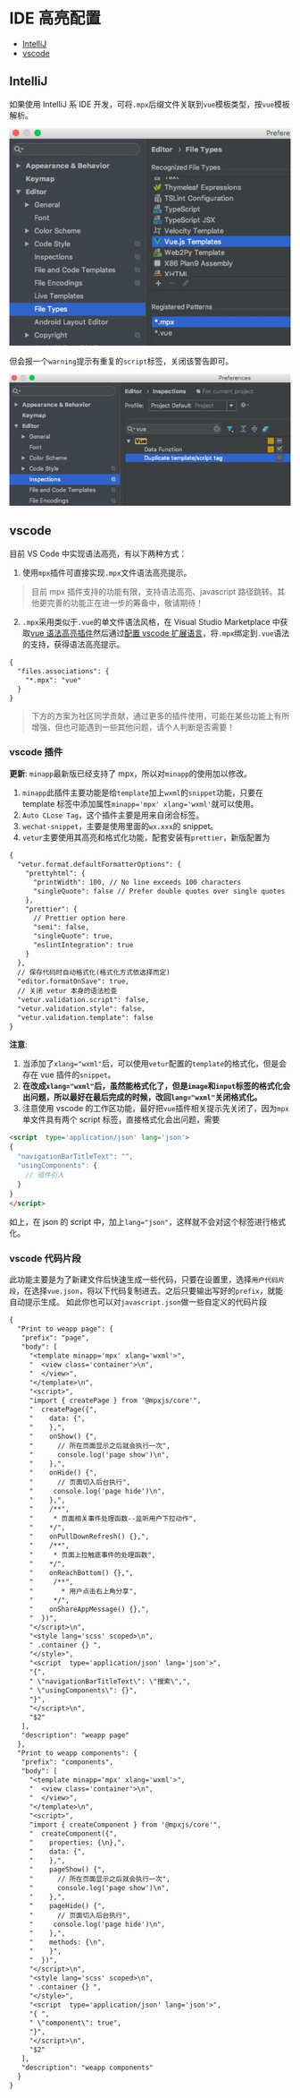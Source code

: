 # IDE 高亮配置

- [IntelliJ](single-file.md#IntelliJ)
- [vscode](single-file.md#vscode)

## IntelliJ

如果使用 IntelliJ 系 IDE 开发，可将`.mpx`后缀文件关联到`vue`模板类型，按`vue`模板解析。

![关联文件类型](../../assets/images/start-tips2.png)

但会报一个`warning`提示有重复的`script`标签，关闭该警告即可。

![关闭警告](../../assets/images/start-tips1.png)

## vscode

目前 VS Code 中实现语法高亮，有以下两种方式：

1. 使用`mpx`插件可直接实现`.mpx`文件语法高亮提示。

> 目前 mpx 插件支持的功能有限，支持语法高亮、javascript 路径跳转。其他更完善的功能正在进一步的筹备中，敬请期待！

2. `.mpx`采用类似于`.vue`的单文件语法风格，在 Visual Studio Marketplace 中获取[vue 语法高亮插件](https://marketplace.visualstudio.com/items?itemName=liuji-jim.vue)然后通过[配置 vscode 扩展语言](https://code.visualstudio.com/docs/languages/overview#_adding-a-file-extension-to-a-language)，将`.mpx`绑定到`.vue`语法的支持，获得语法高亮提示。

```json5
{
  "files.associations": {
    "*.mpx": "vue"
  }
}
```

> 下方的方案为社区同学贡献，通过更多的插件使用，可能在某些功能上有所增强，但也可能遇到一些其他问题，请个人判断是否需要！

### vscode 插件

**更新**: `minapp`最新版已经支持了 mpx，所以对`minapp`的使用加以修改。

1. `minapp`此插件主要功能是给`template`加上`wxml`的`snippet`功能，只要在 template 标签中添加属性`minapp='mpx' xlang='wxml'`就可以使用。
2. `Auto CLose Tag`，这个插件主要是用来自闭合标签。
3. `wechat-snippet`，主要是使用里面的`wx.xxx`的 snippet。
4. `vetur`主要使用其高亮和格式化功能，配套安装有`prettier`，新版配置为

```json5
{
  "vetur.format.defaultFormatterOptions": {
    "prettyhtml": {
      "printWidth": 100, // No line exceeds 100 characters
      "singleQuote": false // Prefer double quotes over single quotes
    },
    "prettier": {
      // Prettier option here
      "semi": false,
      "singleQuote": true,
      "eslintIntegration": true
    }
  },
  // 保存代码时自动格式化(格式化方式依选择而定)
  "editor.formatOnSave": true,
  // 关闭 vetur 本身的语法检查
  "vetur.validation.script": false,
  "vetur.validation.style": false,
  "vetur.validation.template": false
}
```

**注意**:

1. 当添加了`xlang="wxml"`后，可以使用`vetur`配置的`template`的格式化，但是会存在 vue 插件的`snippet`。
2. **在改成`xlang="wxml"`后，虽然能格式化了，但是`image`和`input`标签的格式化会出问题，所以最好在最后完成的时候，改回`lang="wxml"`关闭格式化。**
3. 注意使用 vscode 的工作区功能，最好把`vue`插件相关提示先关闭了，因为`mpx`单文件具有两个 script 标签，直接格式化会出问题，需要

```html
<script  type='application/json' lang='json'>
{
  "navigationBarTitleText": "",
  "usingComponents": {
    // 组件引入
  }
}
</script>
```

如上，在 json 的 script 中，加上`lang="json"`，这样就不会对这个标签进行格式化。

### vscode 代码片段

此功能主要是为了新建文件后快速生成一些代码，只要在设置里，选择`用户代码片段`，在选择`vue.json`，将以下代码复制进去。之后只要输出写好的`prefix`，就能自动提示生成。
如此你也可以对`javascript.json`做一些自定义的代码片段

```json5
{
  "Print to weapp page": {
   "prefix": "page",
   "body": [
     "<template minapp='mpx' xlang='wxml'>",
     "  <view class='container'>\n",
     "  </view>",
     "</template>\n",
     "<script>",
     "import { createPage } from '@mpxjs/core'",
     "  createPage({",
     "    data: {",
     "    },",
     "    onShow() {",
     "      // 所在页面显示之后就会执行一次",
     "      console.log('page show')\n",
     "    },",
     "    onHide() {",
     "      // 页面切入后台执行",
     "     console.log('page hide')\n",
     "    },",
     "    /**",
     "     * 页面相关事件处理函数--监听用户下拉动作",
     "    */",
     "    onPullDownRefresh() {},",
     "    /**",
     "     * 页面上拉触底事件的处理函数",
     "    */",
     "    onReachBottom() {},",
     "     /**",
     "       * 用户点击右上角分享",
     "     */",
     "    onShareAppMessage() {},",
     "  })",
     "</script>\n",
     "<style lang='scss' scoped>\n",
     " .container {} ",
     "</style>",
     "<script  type='application/json' lang='json'>",
     "{",
     " \"navigationBarTitleText\": \"搜索\",",
     " \"usingComponents\": {}",
     "}",
     "</script>\n",
     "$2"
   ],
   "description": "weapp page"
  },
  "Print to weapp components": {
   "prefix": "components",
   "body": [
     "<template minapp='mpx' xlang='wxml'>",
     "  <view class='container'>\n",
     "  </view>",
     "</template>\n",
     "<script>",
     "import { createComponent } from '@mpxjs/core'",
     "  createComponent({",
     "    properties: {\n},",
     "    data: {",
     "    },",
     "    pageShow() {",
     "      // 所在页面显示之后就会执行一次",
     "      console.log('page show')\n",
     "    },",
     "    pageHide() {",
     "      // 页面切入后台执行",
     "     console.log('page hide')\n",
     "    },",
     "    methods: {\n",
     "    }",
     "  })",
     "</script>\n",
     "<style lang='scss' scoped>\n",
     " .container {} ",
     "</style>",
     "<script  type='application/json' lang='json'>",
     "{ ",
     " \"component\": true",
     "}",
     "</script>\n",
     "$2"
   ],
   "description": "weapp components"
  }
}
```
